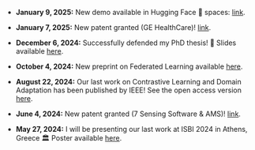 - <strong>January 9, 2025:</strong> New demo available in Hugging Face 🤗 spaces: <a href="https://huggingface.co/spaces/gonzaq/gen-transcrip-transf" target="_blank" rel="noopener noreferrer">link</a>.

- <strong>January 7, 2025:</strong> New patent granted (GE HealthCare)! <a href="https://www.freepatentsonline.com/y2025/0006381.html" target="_blank" rel="noopener noreferrer">link</a>.

- <strong>December 6, 2024:</strong> Successfully defended my PhD thesis! 🎉  Slides available <a href="./static/assets/PhD_defense.pdf" target="_blank" rel="noopener noreferrer">here</a>.

- <strong>October 4, 2024:</strong> New preprint on Federated Learning available <a href="https://arxiv.org/abs/2410.03281" target="_blank" rel="noopener noreferrer">here</a>.

- <strong>August 22, 2024:</strong> Our last work on Contrastive Learning and Domain Adaptation has been published by IEEE! See the open access version <a href="https://univ-tlse2.hal.science/UP-SCIENCES/hal-04577704v1" target="_blank" rel="noopener noreferrer">here</a>.

- <strong>June 4, 2024:</strong> New patent granted (7 Sensing Software & AMS)! <a href="https://patents.google.com/patent/WO2024115382A1/en?oq=WO2024115382A1" target="_blank" rel="noopener noreferrer">link</a>.

- <strong>May 27, 2024:</strong> I will be presenting our last work at ISBI 2024 in Athens, Greece 🏛️ Poster available <a href="./static/assets/isbi_2024_poster.pdf" target="_blank" rel="noopener noreferrer">here</a>.